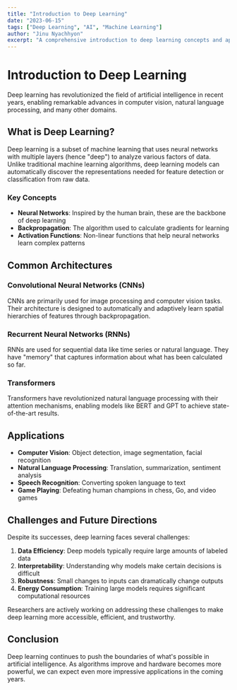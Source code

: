 ```yaml
---
title: "Introduction to Deep Learning"
date: "2023-06-15"
tags: ["Deep Learning", "AI", "Machine Learning"]
author: "Jinu Nyachhyon"
excerpt: "A comprehensive introduction to deep learning concepts and applications."
---
```


# Introduction to Deep Learning

Deep learning has revolutionized the field of artificial intelligence in recent years, enabling remarkable advances in computer vision, natural language processing, and many other domains.

## What is Deep Learning?

Deep learning is a subset of machine learning that uses neural networks with multiple layers (hence "deep") to analyze various factors of data. Unlike traditional machine learning algorithms, deep learning models can automatically discover the representations needed for feature detection or classification from raw data.

### Key Concepts

- **Neural Networks**: Inspired by the human brain, these are the backbone of deep learning
- **Backpropagation**: The algorithm used to calculate gradients for learning
- **Activation Functions**: Non-linear functions that help neural networks learn complex patterns

## Common Architectures

### Convolutional Neural Networks (CNNs)

CNNs are primarily used for image processing and computer vision tasks. Their architecture is designed to automatically and adaptively learn spatial hierarchies of features through backpropagation.

### Recurrent Neural Networks (RNNs)

RNNs are used for sequential data like time series or natural language. They have "memory" that captures information about what has been calculated so far.

### Transformers

Transformers have revolutionized natural language processing with their attention mechanisms, enabling models like BERT and GPT to achieve state-of-the-art results.

## Applications

- **Computer Vision**: Object detection, image segmentation, facial recognition
- **Natural Language Processing**: Translation, summarization, sentiment analysis
- **Speech Recognition**: Converting spoken language to text
- **Game Playing**: Defeating human champions in chess, Go, and video games

## Challenges and Future Directions

Despite its successes, deep learning faces several challenges:

1. **Data Efficiency**: Deep models typically require large amounts of labeled data
2. **Interpretability**: Understanding why models make certain decisions is difficult
3. **Robustness**: Small changes to inputs can dramatically change outputs
4. **Energy Consumption**: Training large models requires significant computational resources

Researchers are actively working on addressing these challenges to make deep learning more accessible, efficient, and trustworthy.

## Conclusion

Deep learning continues to push the boundaries of what's possible in artificial intelligence. As algorithms improve and hardware becomes more powerful, we can expect even more impressive applications in the coming years.
